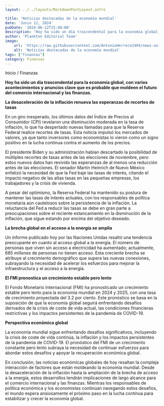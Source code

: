 ```yaml
---
layout: ../../layouts/MarkdownPostLayout.astro

title: 'Noticias destacadas de la economía mundial'
date: 'Junio 12, 2024'
pubDate: '2024-06-12T15:40:00'
description: 'Hoy ha sido un día trascendental para la economía global, con varios acontecimientos clave que moldearan el futuro del comercio internacional y las finanzas.'
author: 'Plankton Editorial Team'
image:
    url: 'https://raw.githubusercontent.com/AntonioHerrera1994/news-astro/master/src/assets/finanzas/finanzas49.webp'
    alt: 'Noticias destacadas de la economía mundial'
tags: ["finanzas"]
category: Finanzas
---
```



<span><a href="/" style="text-decoration:none;color:#0F1416">Inicio</a> / <a href="/finanzas" style="text-decoration:none;color:#0F1416">Finanzas</a></span>


<p style="font-weight: bold;">Hoy ha sido un día trascendental para la economía global, con varios acontecimientos y anuncios clave que es probable que moldeen el futuro del comercio internacional y las finanzas.</p>

**La desaceleración de la inflación renueva las esperanzas de recortes de tasas**

En un giro inesperado, los últimos datos del Índice de Precios al Consumidor (CPI) revelaron una disminución moderada en la tasa de inflación, lo que ha despertado nuevas llamadas para que la Reserva Federal realice recortes de tasas. Esta noticia impulsó los mercados de valores, ya que tanto inversores como economistas lo vieron como un signo positivo en la lucha continua contra el aumento de los precios.

El presidente Biden y su administración habían descartado la posibilidad de múltiples recortes de tasas antes de las elecciones de noviembre, pero estos nuevos datos han revivido las esperanzas de al menos una reducción antes de las elecciones. El senador Martin Heinrich de Nuevo México enfatizó la necesidad de que la Fed baje las tasas de interés, citando el impacto negativo de las altas tasas en las pequeñas empresas, los trabajadores y la crisis de vivienda.

A pesar del optimismo, la Reserva Federal ha mantenido su postura de mantener las tasas de interés actuales, con los responsables de política monetaria aún cautelosos sobre la persistencia de la inflación. La reluctancia del Fed a reducir las tasas se debe en gran parte a preocupaciones sobre el reciente estancamiento en la disminución de la inflación, que sigue estando por encima del objetivo deseado.

**La brecha global en el acceso a la energía se amplía**

Un informe publicado hoy por las Naciones Unidas resaltó una tendencia preocupante en cuanto al acceso global a la energía. El número de personas que viven sin acceso a electricidad ha aumentado; actualmente, 685 millones de personas no tienen acceso. Esta creciente brecha se atribuye al crecimiento demográfico que supera las nuevas conexiones, subrayando la necesidad de acelerar los esfuerzos para mejorar la infraestructura y el acceso a la energía.

**El FMI pronostica un crecimiento estable pero lento**

El Fondo Monetario Internacional (FMI) ha pronosticado un crecimiento estable pero lento para la economía mundial en 2024 y 2025, con una tasa de crecimiento proyectada del 3.2 por ciento. Este pronóstico se basa en la suposición de que la economía global seguirá enfrentando desafíos derivados de la crisis de coste de vida actual, las condiciones financieras restrictivas y los impactos persistentes de la pandemia de COVID-19.

**Perspectiva económica global**

La economía mundial sigue enfrentando desafíos significativos, incluyendo la crisis de coste de vida continúa, la inflación y los impactos persistentes de la pandemia de COVID-19. El pronóstico del FMI de un crecimiento constante pero lento subraya la necesidad de continuar esfuerzos para abordar estos desafíos y apoyar la recuperación económica global.

En conclusión, las noticias económicas globales de hoy resaltan la compleja interacción de factores que están moldeando la economía mundial. Desde la desaceleración de la inflación hasta la ampliación de la brecha de acceso a la energía, estos desarrollos tendrán implicaciones de largo alcance para el comercio internacional y las finanzas. Mientras los responsables de política económica y los economistas continúan navegando estos desafíos, el mundo espera ansiosamente el próximo paso en la lucha continua para estabilizar y crecer la economía global.